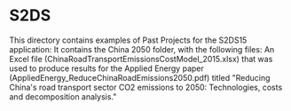 # S2DS
This directory contains examples of Past Projects for the S2DS15 application:
It contains the China 2050 folder, with the following files: 
An Excel file (ChinaRoadTransportEmissionsCostModel_2015.xlsx) that was used to produce results for the Applied Energy paper (AppliedEnergy_ReduceChinaRoadEmissions2050.pdf) titled "Reducing China's road transport sector CO2 emissions to 2050: Technologies, costs and decomposition analysis."
